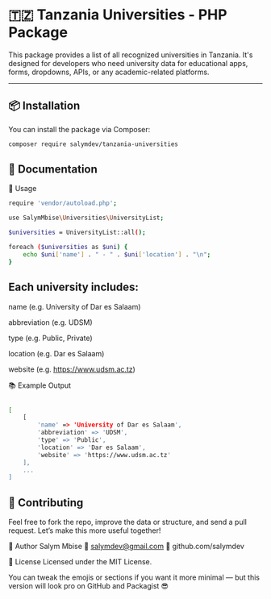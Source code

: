 # 🇹🇿 Tanzania Universities - PHP Package

This package provides a list of all recognized universities in Tanzania. It's designed for developers who need university data for educational apps, forms, dropdowns, APIs, or any academic-related platforms.

---

## 📦 Installation

You can install the package via Composer:

```bash
composer require salymdev/tanzania-universities
```

## 📖 Documentation

🚀 Usage

```bash
require 'vendor/autoload.php';

use SalymMbise\Universities\UniversityList;

$universities = UniversityList::all();

foreach ($universities as $uni) {
    echo $uni['name'] . " - " . $uni['location'] . "\n";
}
```


## Each university includes:

name (e.g. University of Dar es Salaam)

abbreviation (e.g. UDSM)

type (e.g. Public, Private)

location (e.g. Dar es Salaam)

website (e.g. https://www.udsm.ac.tz)

📚 Example Output

```bash

[
    [
        'name' => 'University of Dar es Salaam',
        'abbreviation' => 'UDSM',
        'type' => 'Public',
        'location' => 'Dar es Salaam',
        'website' => 'https://www.udsm.ac.tz'
    ],
    ...
]
```


## 🤝 Contributing
Feel free to fork the repo, improve the data or structure, and send a pull request. Let’s make this more useful together!

📧 Author
Salym Mbise
📩 salymdev@gmail.com
🐙 github.com/salymdev


📝 License
Licensed under the MIT License.



You can tweak the emojis or sections if you want it more minimal — but this version will look pro on GitHub and Packagist 😎


